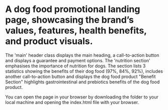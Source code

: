 # A dog food promotional landing page, showcasing the brand’s values, features, health benefits, and product visuals.
The 'main' header class displays the main heading, a call-to-action button and displays a guarantee and payment options.
The 'nutrition section' emphasises the importance of nutrition for dogs. The section lists 3 statistics showing the benefits of their dog food (97%, 84%, 92%), includes another call-to-action button and displays the dog food product
"Benefit Section" highlights gastrointestinal and prebiotics benefits of the  dog food product.



You can open the page in your browser by downloading the folder to your local machine and opening the index.html file with your browser.
